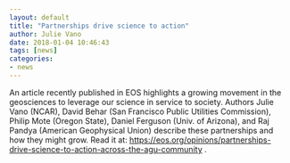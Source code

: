 ```yaml
---
layout: default
title: "Partnerships drive science to action"
author: Julie Vano
date: 2018-01-04 10:46:43
tags: [news]
categories:
- news
---
```


An article recently published in EOS highlights a growing movement in the geosciences to leverage our science in service to society.  Authors Julie Vano (NCAR), David Behar (San Francisco Public Utilities Commission), Philip Mote (Oregon State), Daniel Ferguson (Univ. of Arizona), and Raj Pandya (American Geophysical Union) describe these partnerships and how they might grow.  Read it at:  <a href=" https://eos.org/opinions/partnerships-drive-science-to-action-across-the-agu-community"> https://eos.org/opinions/partnerships-drive-science-to-action-across-the-agu-community </a>.

